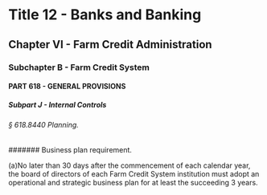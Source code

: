 
# Title 12 - Banks and Banking
## Chapter VI - Farm Credit Administration
### Subchapter B - Farm Credit System
#### PART 618 - GENERAL PROVISIONS
##### Subpart J - Internal Controls
###### § 618.8440 Planning.
####### Business plan requirement.

(a)No later than 30 days after the commencement of each calendar year, the board of directors of each Farm Credit System institution must adopt an operational and strategic business plan for at least the succeeding 3 years.
